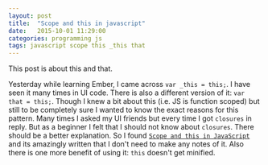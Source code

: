```yaml
---
layout: post
title:  "Scope and this in javascript"
date:   2015-10-01 11:29:00
categories: programming js
tags: javascript scope this _this that
---
```


This post is about this and that.

Yesterday while learning Ember, I came across `var _this = this;`. I have seen it many times in UI code. There is also a different version of it: `var that = this;`. Though I knew a bit about this (i.e. JS is function scoped) but still to be completely sure I wanted to know the exact reasons for this pattern. Many times I asked my UI friends but every time I got `closures` in reply. But as a beginner I felt that I should not know about `closures`. There should be a better explanation. So I found [`Scope and this in JavaScript`](http://javascriptplayground.com/blog/2012/04/javascript-variable-scope-this/) and its amazingly written that I don't need to make any notes of it. Also there is one more benefit of using it: `this` doesn't get minified.